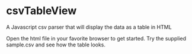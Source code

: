 # csvTableView
A Javascript csv parser that will display the data as a table in HTML

Open the html file in your favorite browser to get started. Try the supplied sample.csv and see how the table looks.